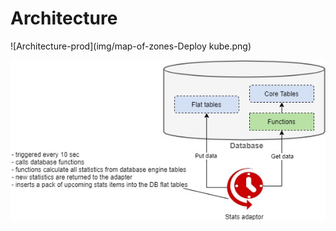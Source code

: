 # Architecture

![Architecture-prod](img/map-of-zones-Deploy kube.png)

![Architecture-adaptor](img/map-of-zones-Adaptor.jpg)